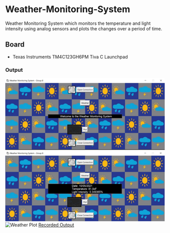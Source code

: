 # Weather-Monitoring-System
 Weather Monitoring System which monitors the temperature and light intensity using analog sensors and plots the changes over a period of time.

## Board
- Texas Instruments TM4C123GH6PM Tiva C Launchpad

### Output
![GUI Welcome Screen](/Screenshots/GUI_Open.jpg)
![Display Weather](/Screenshots/Display_Weather.jpg)
![Weather Plot](/Screenshots/Plot.jpg)
[Recorded Output]("https://www.youtube.com/embed/9_wM76P6ETY")
